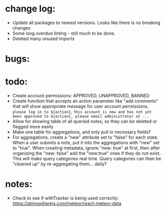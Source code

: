 # change log:
- Update all packages to newest versions. Looks like there is no breaking changes
- Some long overdue linting - still much to be done.
- Deleted many unused imports

# bugs:

# todo:
- Create account permissions: APPROVED, UNAPPROVED, BANNED
- Create function that accepts an action parameter like "add comments" that will show appropriate message for user account permissions. `please log in to ${action}`, `this account is new and has not yet been approved to ${action}, please email administrator at ...`
- Allow for showing table of all queried notes, so they can be deleted or flagged more easily
- Make one table for aggregations, and only pull in necessary fields?
- For aggregations, create a "new" attribute set to "false" for each state. When a user submits a note, put it into the aggregations with "new" set to "true". When creating metadata, ignore "new: true" at first, then after organizing the "new: false" add the "new:true" ones if they do not exist. This will make query categories real time. Query categories can then be "cleaned up" by re-aggregating them... daily?

# notes:
- Check to see if withTracker is being used correctly: https://atmospherejs.com/meteor/react-meteor-data